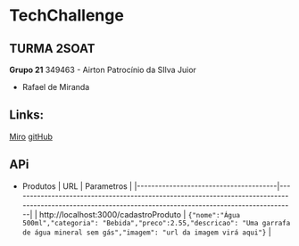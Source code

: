 # TechChallenge

## TURMA 2SOAT

**Grupo 21**
349463 - Airton Patrocínio da SIlva Juior

- Rafael de Miranda

## Links:

[Miro](https://miro.com/welcomeonboard/cFBKa2FvMmk2aUlFdmJUMVkzV09mYXFSMjY4TFMyNU9HRUxoZnhCOVJlckROTFlGVzNaR081aGVhRzg4QVZLeXwzNDU4NzY0NTU0ODI1ODY4Mzg3fDI=?share_link_id=476610680949)
[gitHub](https://github.com/rafaeldemiranda95/TechChallenge)

## APi

- Produtos
  | URL | Parametros |
  |---------------------------------------|---------------------------------------------------------------------------------------------------------------------------------------------------------|
  | http://localhost:3000/cadastroProduto | ```{"nome":"Água 500ml","categoria": "Bebida","preco":2.55,"descricao": "Uma garrafa de água mineral sem gás","imagem": "url da imagem virá aqui"}``` |

  <!-- - http://localhost:3000/cadastroProduto
    ... {"nome":"Água 500ml","categoria": "Bebida","preco":2.55,"descricao": "Uma garrafa de água mineral sem gás","imagem": "url da imagem virá aqui"} ... -->
